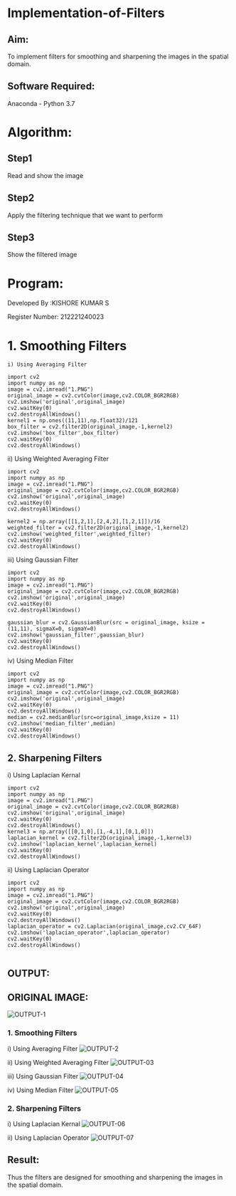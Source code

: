 # Implementation-of-Filters
## Aim:
To implement filters for smoothing and sharpening the images in the spatial domain.

## Software Required:
Anaconda - Python 3.7

# Algorithm:
## Step1
Read and show the image

## Step2
Apply the filtering technique that we want to perform

## Step3
Show the filtered image

# Program:

 Developed By   :KISHORE KUMAR S

 Register Number: 212221240023


# 1. Smoothing Filters
```
i) Using Averaging Filter

import cv2
import numpy as np
image = cv2.imread("1.PNG")
original_image = cv2.cvtColor(image,cv2.COLOR_BGR2RGB)
cv2.imshow('original',original_image)
cv2.waitKey(0)
cv2.destroyAllWindows()
kernel1 = np.ones((11,11),np.float32)/121
box_filter = cv2.filter2D(original_image,-1,kernel2)
cv2.imshow('box_filter',box_filter)
cv2.waitKey(0)
cv2.destroyAllWindows()
```


ii) Using Weighted Averaging Filter
```
import cv2
import numpy as np
image = cv2.imread("1.PNG")
original_image = cv2.cvtColor(image,cv2.COLOR_BGR2RGB)
cv2.imshow('original',original_image)
cv2.waitKey(0)
cv2.destroyAllWindows()

kernel2 = np.array([[1,2,1],[2,4,2],[1,2,1]])/16
weighted_filter = cv2.filter2D(original_image,-1,kernel2)
cv2.imshow('weighted_filter',weighted_filter)
cv2.waitKey(0)
cv2.destroyAllWindows()

```







iii) Using Gaussian Filter
```
import cv2
import numpy as np
image = cv2.imread("1.PNG")
original_image = cv2.cvtColor(image,cv2.COLOR_BGR2RGB)
cv2.imshow('original',original_image)
cv2.waitKey(0)
cv2.destroyAllWindows()

gaussian_blur = cv2.GaussianBlur(src = original_image, ksize = (11,11), sigmaX=0, sigmaY=0) 
cv2.imshow('gaussian_filter',gaussian_blur)
cv2.waitKey(0)
cv2.destroyAllWindows()

```


iv) Using Median Filter
```
import cv2
import numpy as np
image = cv2.imread("1.PNG")
original_image = cv2.cvtColor(image,cv2.COLOR_BGR2RGB)
cv2.imshow('original',original_image)
cv2.waitKey(0)
cv2.destroyAllWindows()
median = cv2.medianBlur(src=original_image,ksize = 11)
cv2.imshow('median_filter',median)
cv2.waitKey(0)
cv2.destroyAllWindows()

```

## 2. Sharpening Filters
i) Using Laplacian Kernal
```
import cv2
import numpy as np
image = cv2.imread("1.PNG")
original_image = cv2.cvtColor(image,cv2.COLOR_BGR2RGB)
cv2.imshow('original',original_image)
cv2.waitKey(0)
cv2.destroyAllWindows()
kernel3 = np.array([[0,1,0],[1,-4,1],[0,1,0]]) 
laplacian_kernel = cv2.filter2D(original_image,-1,kernel3)
cv2.imshow('laplacian_kernel',laplacian_kernel)
cv2.waitKey(0)
cv2.destroyAllWindows()

```



ii) Using Laplacian Operator
```
import cv2
import numpy as np
image = cv2.imread("1.PNG")
original_image = cv2.cvtColor(image,cv2.COLOR_BGR2RGB)
cv2.imshow('original',original_image)
cv2.waitKey(0)
cv2.destroyAllWindows()
laplacian_operator = cv2.Laplacian(original_image,cv2.CV_64F)
cv2.imshow('laplacian_operator',laplacian_operator)
cv2.waitKey(0)
cv2.destroyAllWindows()


```

## OUTPUT:

## ORIGINAL IMAGE:
![OUTPUT-1](orginal.PNG)
### 1. Smoothing Filters

i) Using Averaging Filter
![OUTPUT-2](boxx.PNG)

ii) Using Weighted Averaging Filter
![OUTPUT-03](weighted.PNG)

iii) Using Gaussian Filter
![OUTPUT-04](gaussian.PNG)

iv) Using Median Filter
![OUTPUT-05](med.PNG)

### 2. Sharpening Filters

i) Using Laplacian Kernal
![OUTPUT-06](kernel.PNG)

ii) Using Laplacian Operator
![OUTPUT-07](operation.PNG)

## Result:
Thus the filters are designed for smoothing and sharpening the images in the spatial domain.